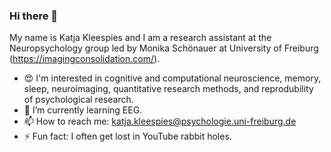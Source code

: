 ### Hi there 👋

My name is Katja Kleespies and I am a research assistant at the Neuropsychology group led by Monika Schönauer at University of Freiburg (https://imagingconsolidation.com/).

- 😍 I'm interested in cognitive and computational neuroscience, memory, sleep, neuroimaging, quantitative research methods, and reprodubility of psychological research.
- 🌱 I’m currently learning EEG.
- 📫 How to reach me: katja.kleespies@psychologie.uni-freiburg.de
- ⚡ Fun fact: I often get lost in YouTube rabbit holes.
